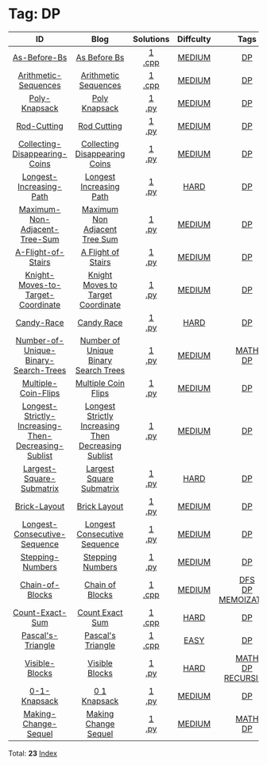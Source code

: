 
# Tag: DP
| ID | Blog | Solutions | Diffculty | Tags |
|:----:|:----:|:-------:|:----:|:----:|
| [As-Before-Bs](https://binarysearch.com/problems/As-Before-Bs) | [As Before Bs](https://helloacm.com/minimum-letters-to-delete-to-get-as-before-bs-with-dynamic-programming-algorithm/) | [1](https://github.com/DoctorLai/ACM/tree/master/binarysearch/As-Before-Bs)<br/>[.cpp](https://github.com/DoctorLai/ACM/blob/master/binarysearch/.cpp.md)<BR/> | [MEDIUM](https://github.com/DoctorLai/ACM/blob/master/binarysearch/MEDIUM.md) | [DP](https://github.com/DoctorLai/ACM/blob/master/binarysearch/DP.md)<BR/> |
| [Arithmetic-Sequences](https://binarysearch.com/problems/Arithmetic-Sequences) | [Arithmetic Sequences](https://helloacm.com/dynamic-programming-algorithm-to-count-contiguous-arithmetic-sequences/) | [1](https://github.com/DoctorLai/ACM/tree/master/binarysearch/Arithmetic-Sequences)<br/>[.cpp](https://github.com/DoctorLai/ACM/blob/master/binarysearch/.cpp.md)<BR/> | [MEDIUM](https://github.com/DoctorLai/ACM/blob/master/binarysearch/MEDIUM.md) | [DP](https://github.com/DoctorLai/ACM/blob/master/binarysearch/DP.md)<BR/> |
| [Poly-Knapsack](https://binarysearch.com/problems/Poly-Knapsack) | [Poly Knapsack](https://helloacm.com/dynamic-programming-algorithm-to-solve-the-poly-knapsack-ubounded-problem/) | [1](https://github.com/DoctorLai/ACM/tree/master/binarysearch/Poly-Knapsack)<br/>[.py](https://github.com/DoctorLai/ACM/blob/master/binarysearch/.py.md)<BR/> | [MEDIUM](https://github.com/DoctorLai/ACM/blob/master/binarysearch/MEDIUM.md) | [DP](https://github.com/DoctorLai/ACM/blob/master/binarysearch/DP.md)<BR/> |
| [Rod-Cutting](https://binarysearch.com/problems/Rod-Cutting) | [Rod Cutting](https://helloacm.com/teaching-kids-programming-max-profit-of-rod-cutting-unbounded-knapsack-via-top-down-dynamic-programming-algorithm/) | [1](https://github.com/DoctorLai/ACM/tree/master/binarysearch/Rod-Cutting)<br/>[.py](https://github.com/DoctorLai/ACM/blob/master/binarysearch/.py.md)<BR/> | [MEDIUM](https://github.com/DoctorLai/ACM/blob/master/binarysearch/MEDIUM.md) | [DP](https://github.com/DoctorLai/ACM/blob/master/binarysearch/DP.md)<BR/> |
| [Collecting-Disappearing-Coins](https://binarysearch.com/problems/Collecting-Disappearing-Coins) | [Collecting Disappearing Coins](https://helloacm.com/teaching-kids-programming-largest-sum-of-non-adjacent-numbers-2d-version-disappearing-coins-in-a-matrix/) | [1](https://github.com/DoctorLai/ACM/tree/master/binarysearch/Collecting-Disappearing-Coins)<br/>[.py](https://github.com/DoctorLai/ACM/blob/master/binarysearch/.py.md)<BR/> | [MEDIUM](https://github.com/DoctorLai/ACM/blob/master/binarysearch/MEDIUM.md) | [DP](https://github.com/DoctorLai/ACM/blob/master/binarysearch/DP.md)<BR/> |
| [Longest-Increasing-Path](https://binarysearch.com/problems/Longest-Increasing-Path) | [Longest Increasing Path](https://helloacm.com/teaching-kids-programming-longest-increasing-path-in-a-matrix-via-top-down-dynamic-programming-algorithm/) | [1](https://github.com/DoctorLai/ACM/tree/master/binarysearch/Longest-Increasing-Path)<br/>[.py](https://github.com/DoctorLai/ACM/blob/master/binarysearch/.py.md)<BR/> | [HARD](https://github.com/DoctorLai/ACM/blob/master/binarysearch/HARD.md) | [DP](https://github.com/DoctorLai/ACM/blob/master/binarysearch/DP.md)<BR/> |
| [Maximum-Non-Adjacent-Tree-Sum](https://binarysearch.com/problems/Maximum-Non-Adjacent-Tree-Sum) | [Maximum Non Adjacent Tree Sum](https://helloacm.com/teaching-kids-programming-dynamic-programming-algorithms-to-compute-the-maximum-non-adjacent-tree-sum/) | [1](https://github.com/DoctorLai/ACM/tree/master/binarysearch/Maximum-Non-Adjacent-Tree-Sum)<br/>[.py](https://github.com/DoctorLai/ACM/blob/master/binarysearch/.py.md)<BR/> | [MEDIUM](https://github.com/DoctorLai/ACM/blob/master/binarysearch/MEDIUM.md) | [DP](https://github.com/DoctorLai/ACM/blob/master/binarysearch/DP.md)<BR/> |
| [A-Flight-of-Stairs](https://binarysearch.com/problems/A-Flight-of-Stairs) | [A Flight of Stairs](https://helloacm.com/teaching-kids-programming-climbing-the-stairs-using-dynamic-programming-algorithm/) | [1](https://github.com/DoctorLai/ACM/tree/master/binarysearch/A-Flight-of-Stairs)<br/>[.py](https://github.com/DoctorLai/ACM/blob/master/binarysearch/.py.md)<BR/> | [MEDIUM](https://github.com/DoctorLai/ACM/blob/master/binarysearch/MEDIUM.md) | [DP](https://github.com/DoctorLai/ACM/blob/master/binarysearch/DP.md)<BR/> |
| [Knight-Moves-to-Target-Coordinate](https://binarysearch.com/problems/Knight-Moves-to-Target-Coordinate) | [Knight Moves to Target Coordinate](https://helloacm.com/teaching-kids-programming-top-down-dynamic-programming-algorithm-to-compute-the-min-number-of-knight-moves/) | [1](https://github.com/DoctorLai/ACM/tree/master/binarysearch/Knight-Moves-to-Target-Coordinate)<br/>[.py](https://github.com/DoctorLai/ACM/blob/master/binarysearch/.py.md)<BR/> | [MEDIUM](https://github.com/DoctorLai/ACM/blob/master/binarysearch/MEDIUM.md) | [DP](https://github.com/DoctorLai/ACM/blob/master/binarysearch/DP.md)<BR/> |
| [Candy-Race](https://binarysearch.com/problems/Candy-Race) | [Candy Race](https://helloacm.com/teaching-kids-programming-minmax-dynamic-programming-algorithm-game-of-picking-numbers-at-two-ends/) | [1](https://github.com/DoctorLai/ACM/tree/master/binarysearch/Candy-Race)<br/>[.py](https://github.com/DoctorLai/ACM/blob/master/binarysearch/.py.md)<BR/> | [HARD](https://github.com/DoctorLai/ACM/blob/master/binarysearch/HARD.md) | [DP](https://github.com/DoctorLai/ACM/blob/master/binarysearch/DP.md)<BR/> |
| [Number-of-Unique-Binary-Search-Trees](https://binarysearch.com/problems/Number-of-Unique-Binary-Search-Trees) | [Number of Unique Binary Search Trees](https://helloacm.com/teaching-kids-programming-dynamic-programming-algorithms-to-count-the-number-of-unique-binary-search-trees-catalan-numbers/) | [1](https://github.com/DoctorLai/ACM/tree/master/binarysearch/Number-of-Unique-Binary-Search-Trees)<br/>[.py](https://github.com/DoctorLai/ACM/blob/master/binarysearch/.py.md)<BR/> | [MEDIUM](https://github.com/DoctorLai/ACM/blob/master/binarysearch/MEDIUM.md) | [MATH](https://github.com/DoctorLai/ACM/blob/master/binarysearch/MATH.md)<BR/>[DP](https://github.com/DoctorLai/ACM/blob/master/binarysearch/DP.md)<BR/> |
| [Multiple-Coin-Flips](https://binarysearch.com/problems/Multiple-Coin-Flips) | [Multiple Coin Flips](https://helloacm.com/teaching-kids-programming-multiple-strange-coin-flips-toss-top-down-dynamic-programming-algorithm-knapsack-variant/) | [1](https://github.com/DoctorLai/ACM/tree/master/binarysearch/Multiple-Coin-Flips)<br/>[.py](https://github.com/DoctorLai/ACM/blob/master/binarysearch/.py.md)<BR/> | [MEDIUM](https://github.com/DoctorLai/ACM/blob/master/binarysearch/MEDIUM.md) | [DP](https://github.com/DoctorLai/ACM/blob/master/binarysearch/DP.md)<BR/> |
| [Longest-Strictly-Increasing-Then-Decreasing-Sublist](https://binarysearch.com/problems/Longest-Strictly-Increasing-Then-Decreasing-Sublist) | [Longest Strictly Increasing Then Decreasing Sublist](https://helloacm.com/teaching-kids-programming-longest-strictly-increasing-then-decreasing-sublist/) | [1](https://github.com/DoctorLai/ACM/tree/master/binarysearch/Longest-Strictly-Increasing-Then-Decreasing-Sublist)<br/>[.py](https://github.com/DoctorLai/ACM/blob/master/binarysearch/.py.md)<BR/> | [MEDIUM](https://github.com/DoctorLai/ACM/blob/master/binarysearch/MEDIUM.md) | [DP](https://github.com/DoctorLai/ACM/blob/master/binarysearch/DP.md)<BR/> |
| [Largest-Square-Submatrix](https://binarysearch.com/problems/Largest-Square-Submatrix) | [Largest Square Submatrix](https://helloacm.com/teaching-kids-programming-dynamic-programming-algorithm-to-calculate-largest-square-submatrix/) | [1](https://github.com/DoctorLai/ACM/tree/master/binarysearch/Largest-Square-Submatrix)<br/>[.py](https://github.com/DoctorLai/ACM/blob/master/binarysearch/.py.md)<BR/> | [HARD](https://github.com/DoctorLai/ACM/blob/master/binarysearch/HARD.md) | [DP](https://github.com/DoctorLai/ACM/blob/master/binarysearch/DP.md)<BR/> |
| [Brick-Layout](https://binarysearch.com/problems/Brick-Layout) | [Brick Layout](https://helloacm.com/teaching-kids-programming-brick-layout-unlimited-knapsack-via-top-down-dynamic-programming-algorithm/) | [1](https://github.com/DoctorLai/ACM/tree/master/binarysearch/Brick-Layout)<br/>[.py](https://github.com/DoctorLai/ACM/blob/master/binarysearch/.py.md)<BR/> | [MEDIUM](https://github.com/DoctorLai/ACM/blob/master/binarysearch/MEDIUM.md) | [DP](https://github.com/DoctorLai/ACM/blob/master/binarysearch/DP.md)<BR/> |
| [Longest-Consecutive-Sequence](https://binarysearch.com/problems/Longest-Consecutive-Sequence) | [Longest Consecutive Sequence](https://helloacm.com/algorithms-to-compute-the-longest-consecutive-sequence/) | [1](https://github.com/DoctorLai/ACM/tree/master/binarysearch/Longest-Consecutive-Sequence)<br/>[.py](https://github.com/DoctorLai/ACM/blob/master/binarysearch/.py.md)<BR/> | [MEDIUM](https://github.com/DoctorLai/ACM/blob/master/binarysearch/MEDIUM.md) | [DP](https://github.com/DoctorLai/ACM/blob/master/binarysearch/DP.md)<BR/> |
| [Stepping-Numbers](https://binarysearch.com/problems/Stepping-Numbers) | [Stepping Numbers](https://helloacm.com/dynamic-programming-algorithms-to-count-the-stepping-numbers/) | [1](https://github.com/DoctorLai/ACM/tree/master/binarysearch/Stepping-Numbers)<br/>[.py](https://github.com/DoctorLai/ACM/blob/master/binarysearch/.py.md)<BR/> | [MEDIUM](https://github.com/DoctorLai/ACM/blob/master/binarysearch/MEDIUM.md) | [DP](https://github.com/DoctorLai/ACM/blob/master/binarysearch/DP.md)<BR/> |
| [Chain-of-Blocks](https://binarysearch.com/problems/Chain-of-Blocks) | [Chain of Blocks](https://helloacm.com/dynamic-programming-algorithms-to-compute-the-longest-chain-of-blocks/) | [1](https://github.com/DoctorLai/ACM/tree/master/binarysearch/Chain-of-Blocks)<br/>[.cpp](https://github.com/DoctorLai/ACM/blob/master/binarysearch/.cpp.md)<BR/> | [MEDIUM](https://github.com/DoctorLai/ACM/blob/master/binarysearch/MEDIUM.md) | [DFS](https://github.com/DoctorLai/ACM/blob/master/binarysearch/DFS.md)<BR/>[DP](https://github.com/DoctorLai/ACM/blob/master/binarysearch/DP.md)<BR/>[MEMOIZATION](https://github.com/DoctorLai/ACM/blob/master/binarysearch/MEMOIZATION.md)<BR/> |
| [Count-Exact-Sum](https://binarysearch.com/problems/Count-Exact-Sum) | [Count Exact Sum](https://helloacm.com/dynamic-programming-algorithm-to-count-the-exact-sum-of-subsets/) | [1](https://github.com/DoctorLai/ACM/tree/master/binarysearch/Count-Exact-Sum)<br/>[.cpp](https://github.com/DoctorLai/ACM/blob/master/binarysearch/.cpp.md)<BR/> | [HARD](https://github.com/DoctorLai/ACM/blob/master/binarysearch/HARD.md) | [DP](https://github.com/DoctorLai/ACM/blob/master/binarysearch/DP.md)<BR/> |
| [Pascal's-Triangle](https://binarysearch.com/problems/Pascal's-Triangle) | [Pascal's Triangle](https://helloacm.com/compute-the-nth-row-of-a-pascals-triangle-using-dynamic-programming-algorithm/) | [1](https://github.com/DoctorLai/ACM/tree/master/binarysearch/Pascal's-Triangle)<br/>[.cpp](https://github.com/DoctorLai/ACM/blob/master/binarysearch/.cpp.md)<BR/> | [EASY](https://github.com/DoctorLai/ACM/blob/master/binarysearch/EASY.md) | [DP](https://github.com/DoctorLai/ACM/blob/master/binarysearch/DP.md)<BR/> |
| [Visible-Blocks](https://binarysearch.com/problems/Visible-Blocks) | [Visible Blocks](https://helloacm.com/teaching-kids-programming-permutation-of-k-out-of-n-visible-blocks-via-top-down-dynamic-programming-algorithm/) | [1](https://github.com/DoctorLai/ACM/tree/master/binarysearch/Visible-Blocks)<br/>[.py](https://github.com/DoctorLai/ACM/blob/master/binarysearch/.py.md)<BR/> | [HARD](https://github.com/DoctorLai/ACM/blob/master/binarysearch/HARD.md) | [MATH](https://github.com/DoctorLai/ACM/blob/master/binarysearch/MATH.md)<BR/>[DP](https://github.com/DoctorLai/ACM/blob/master/binarysearch/DP.md)<BR/>[RECURSION](https://github.com/DoctorLai/ACM/blob/master/binarysearch/RECURSION.md)<BR/> |
| [0-1-Knapsack](https://binarysearch.com/problems/0-1-Knapsack) | [0 1 Knapsack](https://helloacm.com/dynamic-programming-algorithm-to-solve-0-1-knapsack-problem/) | [1](https://github.com/DoctorLai/ACM/tree/master/binarysearch/0-1-Knapsack)<br/>[.py](https://github.com/DoctorLai/ACM/blob/master/binarysearch/.py.md)<BR/> | [MEDIUM](https://github.com/DoctorLai/ACM/blob/master/binarysearch/MEDIUM.md) | [DP](https://github.com/DoctorLai/ACM/blob/master/binarysearch/DP.md)<BR/> |
| [Making-Change-Sequel](https://binarysearch.com/problems/Making-Change-Sequel) | [Making Change Sequel](https://helloacm.com/teaching-kids-programming-dynamic-programming-algorithm-to-compute-minimum-number-of-coins/) | [1](https://github.com/DoctorLai/ACM/tree/master/binarysearch/Making-Change-Sequel)<br/>[.py](https://github.com/DoctorLai/ACM/blob/master/binarysearch/.py.md)<BR/> | [MEDIUM](https://github.com/DoctorLai/ACM/blob/master/binarysearch/MEDIUM.md) | [MATH](https://github.com/DoctorLai/ACM/blob/master/binarysearch/MATH.md)<BR/>[DP](https://github.com/DoctorLai/ACM/blob/master/binarysearch/DP.md)<BR/> |

Total: **23**
[Index](https://github.com/DoctorLai/ACM/blob/master/binarysearch/README.md)